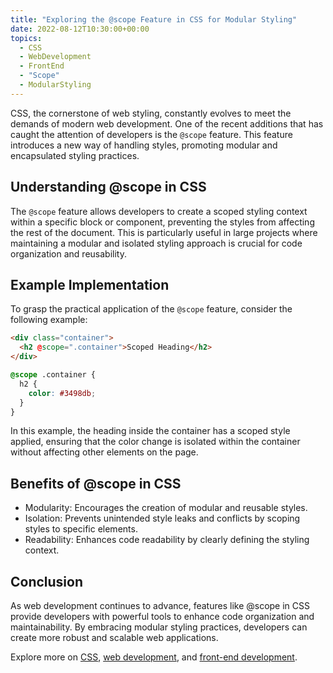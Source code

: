 ```yaml
---
title: "Exploring the @scope Feature in CSS for Modular Styling"
date: 2022-08-12T10:30:00+00:00
topics:
  - CSS
  - WebDevelopment
  - FrontEnd
  - "Scope"
  - ModularStyling
---
```


CSS, the cornerstone of web styling, constantly evolves to meet the demands of modern web development. One of the recent additions that has caught the attention of developers is the `@scope` feature. This feature introduces a new way of handling styles, promoting modular and encapsulated styling practices.

## Understanding @scope in CSS

The `@scope` feature allows developers to create a scoped styling context within a specific block or component, preventing the styles from affecting the rest of the document. This is particularly useful in large projects where maintaining a modular and isolated styling approach is crucial for code organization and reusability.

## Example Implementation

To grasp the practical application of the `@scope` feature, consider the following example:

```html
<div class="container">
  <h2 @scope=".container">Scoped Heading</h2>
</div>
```

```css
@scope .container {
  h2 {
    color: #3498db;
  }
}
```

In this example, the heading inside the container has a scoped style applied, ensuring that the color change is isolated within the container without affecting other elements on the page.


## Benefits of @scope in CSS

- Modularity: Encourages the creation of modular and reusable styles.
- Isolation: Prevents unintended style leaks and conflicts by scoping styles to specific elements.
- Readability: Enhances code readability by clearly defining the styling context.

## Conclusion

As web development continues to advance, features like @scope in CSS provide developers with powerful tools to enhance code organization and maintainability. By embracing modular styling practices, developers can create more robust and scalable web applications.

Explore more on [CSS](https://developer.mozilla.org/en-US/docs/Web/CSS), [web development](https://developer.mozilla.org/en-US/docs/Learn), and [front-end development](https://developer.mozilla.org/en-US/docs/Learn/Front-end_web_developer).
